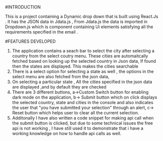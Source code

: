 
#INTRODUCTION

This is a project containing a Dynamic drop down that is built using React.Js . It has the JSON data in Jdata.js ,
From Jdata.js the data is imported in Dropdown.js which is component containing  Ui elements satisfying all the requirements specified in the  email . 

#FEATURES DEVELOPED
1. The application contains a seach bar to select the city after selecting a country from the select coutry menu. These cities are automaitcally fetched based on looking up the selected country in Json data, If found then the states are displayed. This makes the cities searchable
2. There is a select option for selecting a state as well , the options in the select menu are also fetched from the json data,
3. On selecting a particular state , All the cities specified in the json data  are displayed ,and by default they are checked 
4. There are 3 different buttons, a->Custom Switch button for enabling dark mode on the application, b-> Submit button which on click displays the selected country, state and cities in the console and also indicates the user that "you have submitted your selection" through an alert, c-> Reset button which helps user to clear all the current selection.
5. Additonally I have also written a code snippet for making api call when the submit button is clicked, but due to some technical issues the free api is not working , I have still used it to demonstrate that i have a working knowledge on how to handle api calls as well.
